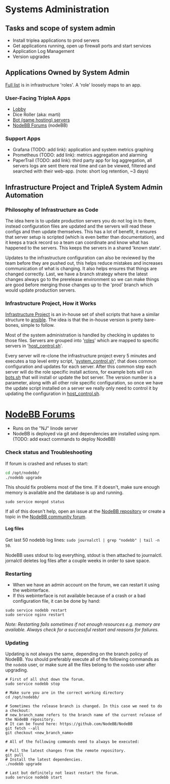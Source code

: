 # Systems Administration

## Tasks and scope of system admin
- Install triplea applications to prod servers
- Get applications running, open up firewall ports and start services
- Application Log Management
- Version upgrades

## Applications Owned by System Admin

[Full list](https://github.com/triplea-game/infrastructure/tree/master/roles) is in infrastructure 'roles'. A 'role' 
loosely maps to an app.

### User-Facing TripleA Apps
- [Lobby](https://github.com/triplea-game/triplea/tree/master/lobby)
- Dice Roller (aka: marti)
- [Bot (game hosting) servers](https://github.com/triplea-game/triplea/tree/master/game-headless)
- [NodeBB Forums](https://forums.triplea-game.org) (nodeBB)

### Support Apps
- Grafana (TODO: add link): application and system metrics graphing
- Prometheus (TODO: add link): metrics aggregation and alarming
- PaperTrail (TODO: add link): third party app for log aggregation, all servers logs are sent there real time
and can be viewed, filtered and searched with their web-app. (note: short log retention, ~3 days)


## Infrastructure Project and TripleA System Admin Automation

### Philosophy of Infrastructure as Code

The idea here is to update production servers you do not log in to them, instead configuration files are updated
and the servers will read these configs and then update themselves. This has a lot of benefit, it ensures that
server setup is scripted (which is even better than documentation), and it keeps a track record so a team can
coordinate and know what has happened to the servers. This keeps the servers in a shared 'known state'.

Updates to the infrastructure configuration can also be reviewed by the team before they are pushed out, this helps
reduce mistakes and increases communication of what is changing. It also helps ensures that things are changed 
correctly. Last, we have a branch strategy where the latest changes always go to the prerelease environment so we
can make things are good before merging those changes up to the 'prod' branch which would update production servers.


### Infrastructure Project, How it Works

[Infrastructure Project](https://github.com/triplea-game/infrastructure) is an in-house set of shell scripts that have 
a similar structure to [ansible](https://www.ansible.com/). The idea is that the in-house version is pretty bare-bones,
simple to follow. 

Most of the system administration is handled by checking in updates to those files. Servers are grouped into
'[roles](https://github.com/triplea-game/infrastructure/tree/master/roles)' which are mapped to specific servers
in '[host_control.sh](https://github.com/triplea-game/infrastructure/tree/master/roles)'.

Every server will re-clone the infrastructure project every 5 minutes and executes a top level entry script, 
'[system_control.sh](https://github.com/triplea-game/infrastructure/blob/master/root/system_control.sh)', that
does common configuration and updates for each server. After this common step each server will do the role
specific install actions, for example bots will run 
[bots.sh](https://github.com/triplea-game/infrastructure/blob/master/roles/bot/bot.sh) that will install or
update the bot server. The version number is a parameter, along with all other role specific configuration,
so once we have the update script installed on a server we really only need to control it by updating the 
configuration in [host_control.sh](https://github.com/triplea-game/infrastructure/tree/master/roles).




# [NodeBB Forums](https://forums.triplea-game.org)
- Runs on the "NJ" linode server
- NodeBB is deployed via git and dependencies are installed using npm. (TODO: add exact commands to deploy NodeBB)

### Check status and Troubleshooting

If forum is crashed and refuses to start:
```bash
cd /opt/nodebb/
./nodebb upgrade
```
This should fix problems most of the time.
If it doesn't, make sure enough memory is available and the database is up and running.
 
 ```
 sudo service mongod status
 ```
 
If all of this doesn't help, open an issue at the [NodeBB repository](https://github.com/NodeBB/NodeBB) or create a 
topic in the [NodeBB community forum](https://community.nodebb.org).

#### Log files
Get last 50 nodebb log lines:
`sudo journalctl | grep "nodebb" | tail -n 50`.

NodeBB uses stdout to log everything, stdout is then attached to journalctl.
jornalctl deletes log files after a couple weeks in order to save space.


### Restarting
- When we have an admin account on the forum, we can restart it using the webinterface.
- If this webinterface is not available because of a crash or a bad configuration file, it can be done by hand:

```
sudo service nodebb restart
sudo service nginx restart
```

_Note: Restarting fails sometimes if not enough resources e.g. memory are available. Always check for a successful 
restart and reasons for failures._

### Updating
Updating is not always the same, depending on the branch policy of NodeBB.
You should preferably execute all of the following commands as the `nodebb` user, or make sure all the files belong to the `nodebb` user after upgrading.
```
# First of all shut down the forum.
sudo service nodebb stop

# Make sure you are in the correct working directory
cd /opt/nodebb/

# Sometimes the release branch is changed. In this case we need to do a checkout:
# new_branch_name refers to the branch name of the current release of the NodeBB repository.
# It can be found here: https://github.com/NodeBB/NodeBB
git fetch --all
git checkout <new_branch_name>

# All of the following commands need to always be executed:

# Pull the latest changes from the remote repository.
git pull
# Install the latest dependencies.
./nodebb upgrade

# Last but definitely not least restart the forum.
sudo service nodebb start
```

